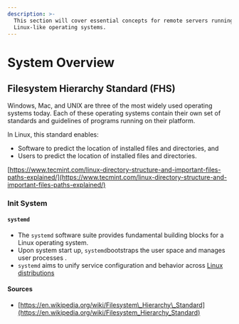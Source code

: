 ```yaml
---
description: >-
  This section will cover essential concepts for remote servers running Linux or
  Linux-like operating systems.
---
```


# System Overview

## Filesystem Hierarchy Standard \(FHS\)

Windows, Mac, and UNIX are three of the most widely used operating systems today. Each of these operating systems contain their own set of standards and guidelines of programs running on their platform. 

In Linux, this standard enables:

* Software to predict the location of installed files and directories, and
* Users to predict the location of installed files and directories.

[https://www.tecmint.com/linux-directory-structure-and-important-files-paths-explained/](https://www.tecmint.com/linux-directory-structure-and-important-files-paths-explained/)

### Init System 

#### `systemd`

* The `systemd` software suite provides fundamental building blocks for a Linux operating system. 
* Upon system start up, `systemd`bootstraps the user space and manages user processes .
* `systemd` aims to unify service configuration and behavior across [Linux distributions](https://en.wikipedia.org/wiki/Linux_distribution)







#### Sources

* [https://en.wikipedia.org/wiki/Filesystem\_Hierarchy\_Standard](https://en.wikipedia.org/wiki/Filesystem_Hierarchy_Standard)

